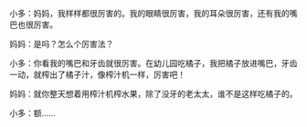 小多：妈妈，我样样都很厉害的。我的眼睛很厉害，我的耳朵很厉害，还有我的嘴巴也很厉害。

妈妈：是吗？怎么个厉害法？

小多：你看我的嘴巴和牙齿就很厉害。在幼儿园吃橘子，我把橘子放进嘴巴，牙齿一动，就榨出了橘子汁，像榨汁机一样，厉害吧！

妈妈：就你整天想着用榨汁机榨水果，除了没牙的老太太，谁不是这样吃橘子的。

小多：额……
